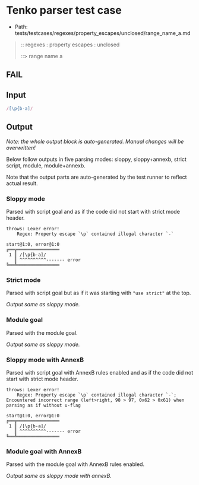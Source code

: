 # Tenko parser test case

- Path: tests/testcases/regexes/property_escapes/unclosed/range_name_a.md

> :: regexes : property escapes : unclosed
>
> ::> range name a
## FAIL

## Input

`````js
/[\p{b-a]/
`````

## Output

_Note: the whole output block is auto-generated. Manual changes will be overwritten!_

Below follow outputs in five parsing modes: sloppy, sloppy+annexb, strict script, module, module+annexb.

Note that the output parts are auto-generated by the test runner to reflect actual result.

### Sloppy mode

Parsed with script goal and as if the code did not start with strict mode header.

`````
throws: Lexer error!
    Regex: Property escape `\p` contained illegal character `-`

start@1:0, error@1:0
╔══╦════════════════
 1 ║ /[\p{b-a]/
   ║ ^^^^^^^^^^------- error
╚══╩════════════════

`````

### Strict mode

Parsed with script goal but as if it was starting with `"use strict"` at the top.

_Output same as sloppy mode._

### Module goal

Parsed with the module goal.

_Output same as sloppy mode._

### Sloppy mode with AnnexB

Parsed with script goal with AnnexB rules enabled and as if the code did not start with strict mode header.

`````
throws: Lexer error!
    Regex: Property escape `\p` contained illegal character `-`; Encountered incorrect range (left>right, 98 > 97, 0x62 > 0x61) when parsing as if without u-flag

start@1:0, error@1:0
╔══╦════════════════
 1 ║ /[\p{b-a]/
   ║ ^^^^^^^^^^------- error
╚══╩════════════════

`````

### Module goal with AnnexB

Parsed with the module goal with AnnexB rules enabled.

_Output same as sloppy mode with annexB._
